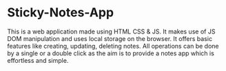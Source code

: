 # Sticky-Notes-App 
This is a web application made using HTML CSS & JS. It makes use of JS DOM manipulation and uses local storage on the browser.
It offers basic features like creating, updating, deleting notes.
All operations can be done by a single or a double click as the aim is to provide a notes app which is effortless and simple.
